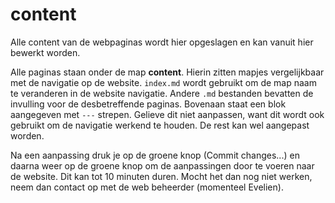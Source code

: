 # content
Alle content van de webpaginas wordt hier opgeslagen en kan vanuit hier bewerkt worden.

Alle paginas staan onder de map **content**. Hierin zitten mapjes vergelijkbaar met de navigatie op de website. `index.md` wordt gebruikt om de map naam te veranderen in de website navigatie. Andere `.md` bestanden bevatten de invulling voor de desbetreffende paginas. Bovenaan staat een blok aangegeven met `---` strepen. Gelieve dit niet aanpassen, want dit wordt ook gebruikt om de navigatie werkend te houden. De rest kan wel aangepast worden.

Na een aanpassing druk je op de groene knop (Commit changes...) en daarna weer op de groene knop om de aanpassingen door te voeren naar de website. Dit kan tot 10 minuten duren. Mocht het dan nog niet werken, neem dan contact op met de web beheerder (momenteel Evelien).
